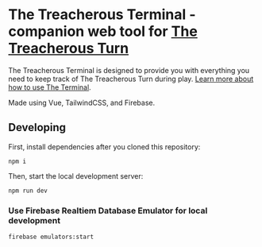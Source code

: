 # The Treacherous Terminal - companion web tool for [The Treacherous Turn](https://thetreacherousturn.ai/)

The Treacherous Terminal is designed to provide you with everything you need to keep track of The Treacherous Turn during play. [Learn more about how to use The Terminal](https://thetreacherousturn.ai/webtool.html).

Made using Vue, TailwindCSS, and Firebase.

## Developing

First, install dependencies after you cloned this repository:

```
npm i
```

Then, start the local development server:

```
npm run dev
```

### Use Firebase Realtiem Database Emulator for local development

```
firebase emulators:start
```
